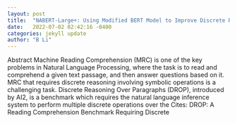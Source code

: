 ```yaml
---
layout: post
title:  "NABERT-Large+: Using Modified BERT Model to Improve Discrete Reasoning Performance"
date:   2022-07-02 02:42:16 -0400
categories: jekyll update
author: "B Li"
---
```

Abstract Machine Reading Comprehension (MRC) is one of the key problems in Natural Language Processing, where the task is to read and comprehend a given text passage, and then answer questions based on it. MRC that requires discrete reasoning involving symbolic operations is a challenging task. Discrete Reasoning Over Paragraphs (DROP), introduced by AI2, is a benchmark which requires the natural language inference system to perform multiple discrete operations over the 
Cites: DROP: A Reading Comprehension Benchmark Requiring Discrete